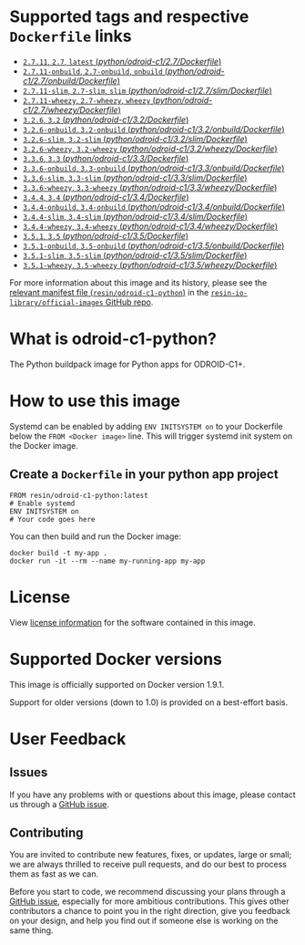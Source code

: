 # Supported tags and respective `Dockerfile` links

-	[`2.7.11`, `2.7`, `latest` (*python/odroid-c1/2.7/Dockerfile*)](https://github.com/resin-io-library/base-images/blob/22e06093d343189f1d7c0b1c6904528638a99640/python/odroid-c1/2.7/Dockerfile)
-	[`2.7.11-onbuild`, `2.7-onbuild`, `onbuild` (*python/odroid-c1/2.7/onbuild/Dockerfile*)](https://github.com/resin-io-library/base-images/blob/c6ec6680c3d256c02e773bf29e7d907e132c542a/python/odroid-c1/2.7/onbuild/Dockerfile)
-	[`2.7.11-slim`, `2.7-slim`, `slim` (*python/odroid-c1/2.7/slim/Dockerfile*)](https://github.com/resin-io-library/base-images/blob/22e06093d343189f1d7c0b1c6904528638a99640/python/odroid-c1/2.7/slim/Dockerfile)
-	[`2.7.11-wheezy`, `2.7-wheezy`, `wheezy` (*python/odroid-c1/2.7/wheezy/Dockerfile*)](https://github.com/resin-io-library/base-images/blob/22e06093d343189f1d7c0b1c6904528638a99640/python/odroid-c1/2.7/wheezy/Dockerfile)
-	[`3.2.6`, `3.2` (*python/odroid-c1/3.2/Dockerfile*)](https://github.com/resin-io-library/base-images/blob/c6ec6680c3d256c02e773bf29e7d907e132c542a/python/odroid-c1/3.2/Dockerfile)
-	[`3.2.6-onbuild`, `3.2-onbuild` (*python/odroid-c1/3.2/onbuild/Dockerfile*)](https://github.com/resin-io-library/base-images/blob/a61f20f2fd715789d89f0c262b74cb63934b84c9/python/odroid-c1/3.2/onbuild/Dockerfile)
-	[`3.2.6-slim`, `3.2-slim` (*python/odroid-c1/3.2/slim/Dockerfile*)](https://github.com/resin-io-library/base-images/blob/c6ec6680c3d256c02e773bf29e7d907e132c542a/python/odroid-c1/3.2/slim/Dockerfile)
-	[`3.2.6-wheezy`, `3.2-wheezy` (*python/odroid-c1/3.2/wheezy/Dockerfile*)](https://github.com/resin-io-library/base-images/blob/c6ec6680c3d256c02e773bf29e7d907e132c542a/python/odroid-c1/3.2/wheezy/Dockerfile)
-	[`3.3.6`, `3.3` (*python/odroid-c1/3.3/Dockerfile*)](https://github.com/resin-io-library/base-images/blob/c6ec6680c3d256c02e773bf29e7d907e132c542a/python/odroid-c1/3.3/Dockerfile)
-	[`3.3.6-onbuild`, `3.3-onbuild` (*python/odroid-c1/3.3/onbuild/Dockerfile*)](https://github.com/resin-io-library/base-images/blob/a61f20f2fd715789d89f0c262b74cb63934b84c9/python/odroid-c1/3.3/onbuild/Dockerfile)
-	[`3.3.6-slim`, `3.3-slim` (*python/odroid-c1/3.3/slim/Dockerfile*)](https://github.com/resin-io-library/base-images/blob/c6ec6680c3d256c02e773bf29e7d907e132c542a/python/odroid-c1/3.3/slim/Dockerfile)
-	[`3.3.6-wheezy`, `3.3-wheezy` (*python/odroid-c1/3.3/wheezy/Dockerfile*)](https://github.com/resin-io-library/base-images/blob/c6ec6680c3d256c02e773bf29e7d907e132c542a/python/odroid-c1/3.3/wheezy/Dockerfile)
-	[`3.4.4`, `3.4` (*python/odroid-c1/3.4/Dockerfile*)](https://github.com/resin-io-library/base-images/blob/c6ec6680c3d256c02e773bf29e7d907e132c542a/python/odroid-c1/3.4/Dockerfile)
-	[`3.4.4-onbuild`, `3.4-onbuild` (*python/odroid-c1/3.4/onbuild/Dockerfile*)](https://github.com/resin-io-library/base-images/blob/c6ec6680c3d256c02e773bf29e7d907e132c542a/python/odroid-c1/3.4/onbuild/Dockerfile)
-	[`3.4.4-slim`, `3.4-slim` (*python/odroid-c1/3.4/slim/Dockerfile*)](https://github.com/resin-io-library/base-images/blob/c6ec6680c3d256c02e773bf29e7d907e132c542a/python/odroid-c1/3.4/slim/Dockerfile)
-	[`3.4.4-wheezy`, `3.4-wheezy` (*python/odroid-c1/3.4/wheezy/Dockerfile*)](https://github.com/resin-io-library/base-images/blob/c6ec6680c3d256c02e773bf29e7d907e132c542a/python/odroid-c1/3.4/wheezy/Dockerfile)
-	[`3.5.1`, `3.5` (*python/odroid-c1/3.5/Dockerfile*)](https://github.com/resin-io-library/base-images/blob/c6ec6680c3d256c02e773bf29e7d907e132c542a/python/odroid-c1/3.5/Dockerfile)
-	[`3.5.1-onbuild`, `3.5-onbuild` (*python/odroid-c1/3.5/onbuild/Dockerfile*)](https://github.com/resin-io-library/base-images/blob/c6ec6680c3d256c02e773bf29e7d907e132c542a/python/odroid-c1/3.5/onbuild/Dockerfile)
-	[`3.5.1-slim`, `3.5-slim` (*python/odroid-c1/3.5/slim/Dockerfile*)](https://github.com/resin-io-library/base-images/blob/c6ec6680c3d256c02e773bf29e7d907e132c542a/python/odroid-c1/3.5/slim/Dockerfile)
-	[`3.5.1-wheezy`, `3.5-wheezy` (*python/odroid-c1/3.5/wheezy/Dockerfile*)](https://github.com/resin-io-library/base-images/blob/c6ec6680c3d256c02e773bf29e7d907e132c542a/python/odroid-c1/3.5/wheezy/Dockerfile)

For more information about this image and its history, please see the [relevant manifest file (`resin/odroid-c1-python`)](https://github.com/resin-io-library/official-images/blob/master/library/odroid-c1-python) in the [`resin-io-library/official-images` GitHub repo](https://github.com/resin-io-library/official-images).

# What is odroid-c1-python?

The Python buildpack image for Python apps for ODROID-C1+.

# How to use this image

Systemd can be enabled by adding `ENV INITSYSTEM on` to your Dockerfile below the `FROM <Docker image>` line. This will trigger systemd init system on the Docker image.

## Create a `Dockerfile` in your python app project

	FROM resin/odroid-c1-python:latest
	# Enable systemd
	ENV INITSYSTEM on
	# Your code goes here

You can then build and run the Docker image:

	docker build -t my-app .
	docker run -it --rm --name my-running-app my-app

# License

View [license information](https://docs.python.org/2/license.html) for the software contained in this image.

# Supported Docker versions

This image is officially supported on Docker version 1.9.1.

Support for older versions (down to 1.0) is provided on a best-effort basis.

# User Feedback

## Issues

If you have any problems with or questions about this image, please contact us through a [GitHub issue](https://github.com/resin-io-library/base-images/issues).

## Contributing

You are invited to contribute new features, fixes, or updates, large or small; we are always thrilled to receive pull requests, and do our best to process them as fast as we can.

Before you start to code, we recommend discussing your plans through a [GitHub issue](https://github.com/resin-io-library/base-images/issues), especially for more ambitious contributions. This gives other contributors a chance to point you in the right direction, give you feedback on your design, and help you find out if someone else is working on the same thing.
